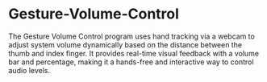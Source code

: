 # Gesture-Volume-Control
The Gesture Volume Control program uses hand tracking via a webcam to adjust system volume dynamically based on the distance between the thumb and index finger. It provides real-time visual feedback with a volume bar and percentage, making it a hands-free and interactive way to control audio levels.


